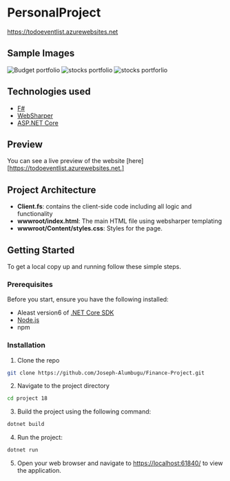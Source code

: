 # PersonalProject
https://todoeventlist.azurewebsites.net
## Sample Images
![Budget portfolio](https://github.com/Joseph-Alumbugu/Finance-Project/assets/165429597/ffda79c9-e11c-4f8e-83a3-5ea360e50f5a)
![stocks portfolio](https://github.com/Joseph-Alumbugu/Finance-Project/assets/165429597/701efd88-9b3c-4042-a811-f7510007dd5c)
![stocks portforlio](https://github.com/Joseph-Alumbugu/Finance-Project/assets/165429597/9e69d2e8-f72f-44f0-bb0b-18a31c421bc7)


## Technologies used


- [F#](https://fsharp.org)
- [WebSharper](https://websharper.com)
- [ASP.NET Core](https://dotnet.microsoft.com/en-us/apps/aspnet)

## Preview

You can see a live preview of the website [here][https://todoeventlist.azurewebsites.net.]

## Project Architecture 

- **Client.fs**: contains the client-side code including all logic and functionality 
- **wwwroot/index.html**: The main HTML file using websharper templating
- **wwwroot/Content/styles.css**: Styles for the page.


## Getting Started

To get a local copy up and running follow these simple steps.

### Prerequisites

Before you start, ensure you have the following installed:

- Aleast version6 of [.NET Core SDK](https://dotnet.microsoft.com/download)
- [Node.js](https://nodejs.org/)
- npm 

### Installation

1. Clone the repo
```sh
git clone https://github.com/Joseph-Alumbugu/Finance-Project.git
```
2. Navigate to the project directory
```sh
cd project 18
```

3. Build the project using the following command:
```sh
dotnet build
```

4. Run the project:
```sh
dotnet run
```
5. Open your web browser and navigate to [https://localhost:61840/](https://localhost:61840/) to view the application.
